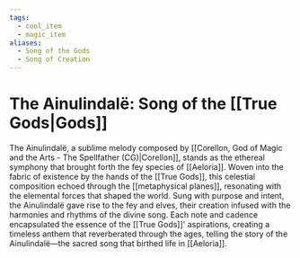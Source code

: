 ```yaml
---
tags:
  - cool_item
  - magic_item
aliases:
  - Song of the Gods
  - Song of Creation
---
```

# The Ainulindalë: Song of the [[True Gods|Gods]]

The Ainulindalë, a sublime melody composed by [[Corellon, God of Magic and the Arts - The Spellfather (CG)|Corellon]], stands as the ethereal symphony that brought forth the fey species of [[Aeloria]]. Woven into the fabric of existence by the hands of the [[True Gods]], this celestial composition echoed through the [[metaphysical planes]], resonating with the elemental forces that shaped the world. Sung with purpose and intent, the Ainulindalë gave rise to the fey and elves, their creation infused with the harmonies and rhythms of the divine song. Each note and cadence encapsulated the essence of the [[True Gods]]' aspirations, creating a timeless anthem that reverberated through the ages, telling the story of the Ainulindalë—the sacred song that birthed life in [[Aeloria]].